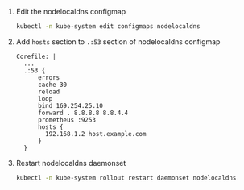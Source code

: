 1. Edit the nodelocaldns configmap

   ```bash
   kubectl -n kube-system edit configmaps nodelocaldns
   ```

1. Add `hosts` section to `.:53` section of nodelocaldns configmap

   ```
   Corefile: |
     ...
     .:53 {
         errors
         cache 30
         reload
         loop
         bind 169.254.25.10
         forward . 8.8.8.8 8.8.4.4
         prometheus :9253
         hosts {
           192.168.1.2 host.example.com
         }
     }
   ```

1. Restart nodelocaldns daemonset

   ```bash
   kubectl -n kube-system rollout restart daemonset nodelocaldns
   ```
